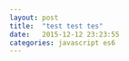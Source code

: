 ```yaml
---
layout: post
title:  "test test tes"
date:   2015-12-12 23:23:55 
categories: javascript es6
---
```

